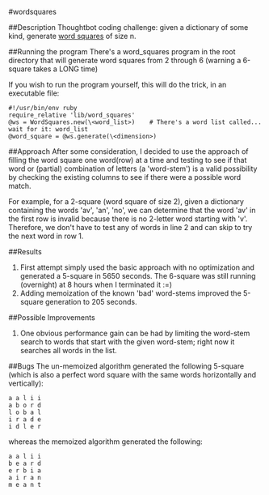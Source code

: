 #wordsquares

##Description
Thoughtbot coding challenge: given a dictionary of some kind, generate 
[word squares]( http://en.wikipedia.org/wiki/Word_square "Wikipedia word square") of size n.

##Running the program
There's a word\_squares program in the root directory that will generate word squares from 2 through 6 (warning a 6-square takes a LONG time)

If you wish to run the program yourself, this will do the trick, in an executable file:

    #!/usr/bin/env ruby
    require_relative 'lib/word_squares'
    @ws = WordSquares.new(\<word_list>)    # There's a word list called... wait for it: word_list
    @word_square = @ws.generate(\<dimension>)

##Approach
After some consideration, I decided to use the approach of filling the word square one word(row) at a time and testing to see if that word or (partial) combination of letters (a 'word-stem') is a valid possibility by checking the existing columns to see if there were a possible word match.

For example, for a 2-square (word square of size 2), given a dictionary containing the words 'av', 'an', 'no', we can determine that the word 'av' in the first row is invalid because there is no 2-letter word starting with 'v'. Therefore, we don't have to test any of words in line 2 and can skip to try the next word in row 1.

##Results
1. First attempt simply used the basic approach with no optimization and generated a 5-square in 5650 seconds. The 6-square was still running (overnight) at 8 hours when I terminated it :=)
1. Adding memoization of the known 'bad' word-stems improved the 5-square generation to 205 seconds.

##Possible Improvements
1. One obvious performance gain can be had by limiting the word-stem search to words that start with the given word-stem; right now it searches all words in the list.

##Bugs
The un-memoized algorithm generated the following 5-square (which is also a perfect word square with the same words horizontally and vertically):

    a a l i i
    a b o r d
    l o b a l
    i r a d e
    i d l e r

whereas the memoized algorithm generated the following:

    a a l i i
    b e a r d
    e r b i a
    a i r a n
    m e a n t
    
